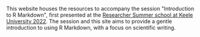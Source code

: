 This website houses the resources to accompany the session "Introduction to R Markdown", first presented at the [Researcher Summer school at Keele University 2022](https://www.keele.ac.uk/kiite/conferences/researchersummerschool/). 
The session and this site aims to provide a gentle introduction to using R Markdown, with a focus on scientific writing.
